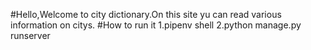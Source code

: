#Hello,Welcome to city dictionary.On this site yu can read various information on citys.
#How to run it
1.pipenv shell
2.python manage.py runserver
